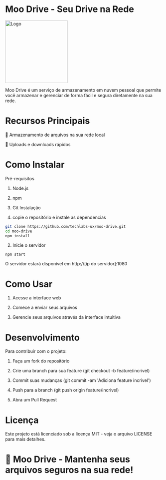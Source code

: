 # Moo Drive - Seu Drive na Rede

<img src="https://i.postimg.cc/gkxTRjZc/moo-app.png" alt="Logo" width="200">

Moo Drive é um serviço de armazenamento em nuvem pessoal que permite você armazenar e gerenciar de forma fácil e segura diretamente na sua rede.

# Recursos Principais
📁 Armazenamento de arquivos na sua rede local

🚀 Uploads e downloads rápidos

# Como Instalar

Pré-requisitos

1. Node.js

2. npm

3. Git
Instalação

1. copie o repositório e instale as dependencias
``` bash
git clone https://github.com/techlabs-ux/moo-drive.git
cd moo-drive
npm install
```
2. Inicie o servidor

```npm start```

O servidor estará disponível em http://[ip do servidor]:1080

# Como Usar
1. Acesse a interface web

2. Comece a enviar seus arquivos

3. Gerencie seus arquivos através da interface intuitiva

# Desenvolvimento
Para contribuir com o projeto:

1. Faça um fork do repositório

2. Crie uma branch para sua feature (git checkout -b feature/incrivel)

3. Commit suas mudanças (git commit -am 'Adiciona feature incrível')

4. Push para a branch (git push origin feature/incrivel)

5. Abra um Pull Request

# Licença
Este projeto está licenciado sob a licença MIT - veja o arquivo LICENSE para mais detalhes.

# 🐄 Moo Drive - Mantenha seus arquivos seguros na sua rede!
